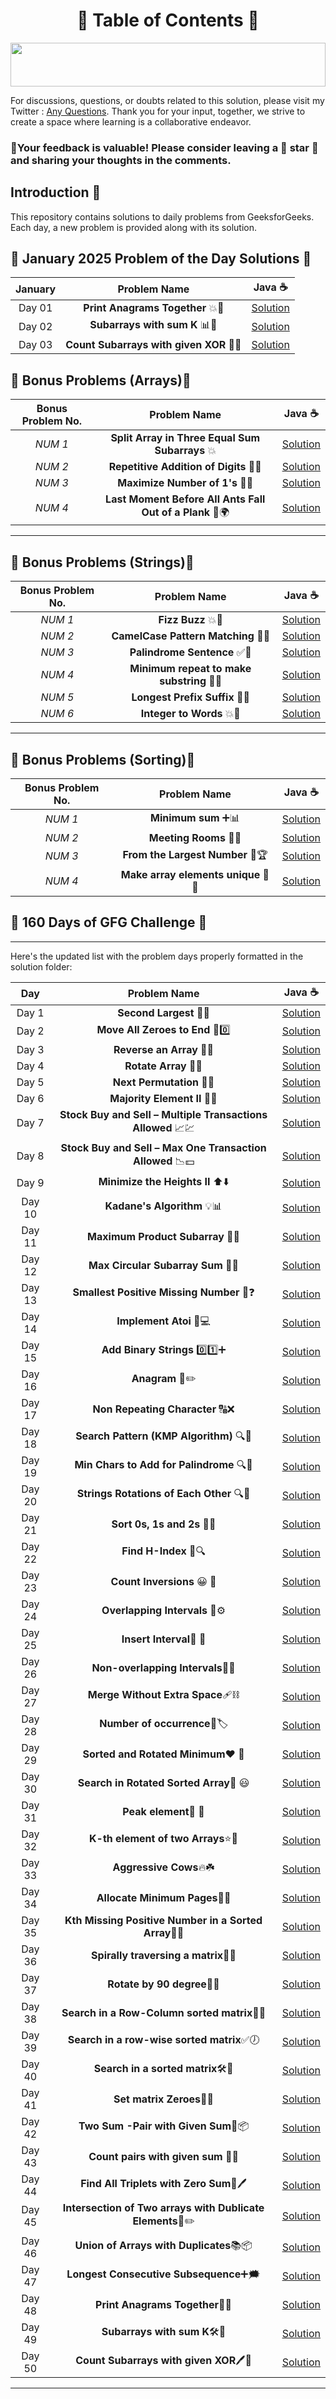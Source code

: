  <h1 align = "center"> 📜 Table of Contents 📜</h1>

<!--Line-->

<img src="https://i.imgur.com/dBaSKWF.gif" height="70" width="100%">

For discussions, questions, or doubts related to this solution, please visit my Twitter : [Any Questions](https://x.com/Sangram87661527?s=08 ). Thank you for your input, together, we strive to create a space where learning is a collaborative endeavor.

### 🔮Your feedback is valuable! Please consider leaving a 🌟 star 🌟 and sharing your thoughts in the comments.

## Introduction 🙂 

This repository contains solutions to daily problems from GeeksforGeeks. Each day, a new problem is provided along with its solution.

## **📅 January 2025 Problem of the Day Solutions 📅**

| **January**  | **Problem Name**                                    |                          **Java** ☕                          |
|:-----------------------:|:--------------------------------------------------:|:-----------------------------------------------------------:|
| Day 01                | **Print Anagrams Together** 💥🔢 |   [Solution](https://github.com/Sangram03/160DaysGFG/blob/main/January-2025/day01Logic.md)   |
| Day 02                | **Subarrays with sum K** 📊🔢 |   [Solution](https://github.com/Sangram03/160DaysGFG/blob/main/January-2025/day02Logic.md)   |
| Day 03                | **Count Subarrays with given XOR** 🔢🌟 |   [Solution](https://github.com/Sangram03/160DaysGFG/blob/main/January-2025/day03Logic.md)   |


## **🎉 Bonus Problems (Arrays)🎁**

| **Bonus Problem No.**  | **Problem Name**                                    | **Java** ☕                                                                                                                          |
|:--------:|:---------------------------------------------------:|:---------------------------------------------------------------------------------------------------------------------------------:|
| _NUM 1_    | **Split Array in Three Equal Sum Subarrays** 💥 | [Solution](https://github.com/Sangram03/160DaysGFG/blob/main/bonus/bonus01Logic.md) |
| _NUM 2_    | **Repetitive Addition of Digits** 🔢🔄 | [Solution](https://github.com/Sangram03/160DaysGFG/blob/main/bonus/bonus02Logic.md) |
| _NUM 3_    | **Maximize Number of 1's** 🔢💡 | [Solution](https://github.com/Sangram03/160DaysGFG/blob/main/bonus/bonus03Logic.md) |
| _NUM 4_    | **Last Moment Before All Ants Fall Out of a Plank** 🐜🌍 | [Solution](https://github.com/Sangram03/160DaysGFG/blob/main/bonus/bonus04Logic.md)


---
## **🎉 Bonus Problems (Strings)🎁**
| **Bonus Problem No.**  | **Problem Name**                                    | **Java** ☕                                                                                                                          |
|:--------:|:---------------------------------------------------:|:---------------------------------------------------------------------------------------------------------------------------------:|
| _NUM 1_    | **Fizz Buzz** 💥🔢 | [Solution](https://github.com/Sangram03/160DaysGFG/blob/main/bonus/bonus05Logic.md) |
| _NUM 2_    | **CamelCase Pattern Matching** 🚀🟰 | [Solution](https://github.com/Sangram03/160DaysGFG/blob/main/bonus/bonus06Logic.md) |
| _NUM 3_    | **Palindrome Sentence** ✅👑 |  [Solution](https://github.com/Bhababhanjan1/160DaysGFG/blob/main/bonus/bonus07Logic.md) |
| _NUM 4_    | **Minimum repeat to make substring** 🚀✅ |  [Solution](https://github.com/Sangram03/160DaysGFG/blob/main/bonus/bonus08Logic.md) |
| _NUM 5_    | **Longest Prefix Suffix** 🔢🟰 |  [Solution](https://github.com/Bhababhanjan1/160DaysGFG/blob/main/bonus/bonus09Logic.md) |
| _NUM 6_    | **Integer to Words** 💥🚀 |  [Solution](https://github.com/Bhababhanjan1/160DaysGFG/blob/main/bonus/bonus10Logic.md) |



---



## **📏 Bonus Problems (Sorting)📐**
| **Bonus Problem No.**  | **Problem Name**                                    | **Java** ☕                                                                                                                          |
|:--------:|:---------------------------------------------------:|:---------------------------------------------------------------------------------------------------------------------------------:|
| _NUM 1_    | **Minimum sum** ➕📊 | [Solution](https://github.com/Sangram03/160DaysGFG/blob/main/bonus/bonus11Logic.md) |
| _NUM 2_    | **Meeting Rooms** 🏢📅 |  [Solution](https://github.com/Sangram03/160DaysGFG/blob/main/bonus/bonus12Logic.md) |
| _NUM 3_    | **From the Largest Number** 🔢🏆 |  [Solution](https://github.com/Bhababhanjan1/160DaysGFG/blob/main/bonus/bonus13Logic.md) |
| _NUM 4_    | **Make array elements unique** 🎲🔧 |  [Solution](https://github.com/Sangram03/160DaysGFG/blob/main/bonus/bonus14Logic.md) |


## **🎉 160 Days of GFG Challenge 🎁**

---

Here's the updated list with the problem days properly formatted in the solution folder:

| **Day**   | **Problem Name**                                            |                               **Java ☕**                               |
|:---------:|:----------------------------------------------------------:|:------------------------------------------------------------------------:|
| Day 1     | **Second Largest** 🔢🏅                                     | [Solution](https://github.com/Sangram03/160DaysGFG/blob/main/160Days/day01Logic.md) |
| Day 2     | **Move All Zeroes to End** 🔄0️⃣                           | [Solution](https://github.com/Sangram03/160DaysGFG/blob/main/160Days/day02Logic.md) |
| Day 3     | **Reverse an Array** 🔄🔁                                    | [Solution](https://github.com/Sangram03/160DaysGFG/blob/main/160Days/day03Logic.md) |
| Day 4     | **Rotate Array** 🔄🔄                                       | [Solution](https://github.com/Sangram03/160DaysGFG/blob/main/160Days/day04Logic.md) |
| Day 5     | **Next Permutation** 🔢🔄                                   | [Solution](https://github.com/Sangram03/160DaysGFG/blob/main/160Days/day05Logic.md) |
| Day 6     | **Majority Element II** 🔢👥                                | [Solution](https://github.com/Sangram03/160DaysGFG/blob/main/160Days/day06Logic.md) |
| Day 7     | **Stock Buy and Sell – Multiple Transactions Allowed** 📈💹  | [Solution](https://github.com/Sangram03/160DaysGFG/blob/main/160Days/day07Logic.md) |
| Day 8     | **Stock Buy and Sell – Max One Transaction Allowed** 📉💵   | [Solution](https://github.com/Sangram03/160DaysGFG/blob/main/160Days/day08Logic.md) |
| Day 9     | **Minimize the Heights II** ⬆️⬇️                           | [Solution](https://github.com/Sangram03/160DaysGFG/blob/main/160Days/day09Logic.md) |
| Day 10    | **Kadane's Algorithm** 💡📊                                 | [Solution](https://github.com/Sangram03/160DaysGFG/blob/main/160Days/day10Logic.md) |
| Day 11    | **Maximum Product Subarray** 🔢💥                            | [Solution](https://github.com/Sangram03/160DaysGFG/blob/main/160Days/day11Logic.md) |
| Day 12    | **Max Circular Subarray Sum** 🔁💯                           | [Solution](https://github.com/Sangram03/160DaysGFG/blob/main/160Days/day12Logic.md) |
| Day 13    | **Smallest Positive Missing Number** 🔢❓                    | [Solution](https://github.com/Sangram03/160DaysGFG/blob/main/160Days/day13Logic.md) |
| Day 14    | **Implement Atoi** 🔢💻                                     | [Solution](https://github.com/Sangram03/160DaysGFG/blob/main/160Days/day14Logic.md) |
| Day 15    | **Add Binary Strings** 0️⃣1️⃣➕                              | [Solution](https://github.com/Sangram03/160DaysGFG/blob/main/160Days/day15Logic.md) |
| Day 16    | **Anagram** 🔄✏️                                          | [Solution](https://github.com/Sangram03/160DaysGFG/blob/main/160Days/day16Logic.md) |
| Day 17    | **Non Repeating Character** 🔠❌                            | [Solution](https://github.com/Sangram03/160DaysGFG/blob/main/160Days/day17Logic.md) |
| Day 18    | **Search Pattern (KMP Algorithm)** 🔍📜                     | [Solution](https://github.com/Sangram03/160DaysGFG/blob/main/160Days/day18Logic.md) |
| Day 19    | **Min Chars to Add for Palindrome** 🔍📕                     | [Solution](https://github.com/Sangram03/160DaysGFG/blob/main/160Days/day19Logic.md) |
| Day 20    | **Strings Rotations of Each Other** 🔍📃                     | [Solution](https://github.com/Sangram03/160DaysGFG/blob/main/160Days/day20Logic.md) |
| Day 21    | **Sort 0s, 1s and 2s** 📃📏                                  | [Solution](https://github.com/Sangram03/160DaysGFG/blob/main/160Days/day21Logic.md) |
| Day 22    | **Find H-Index** 🔏🔍                                   | [Solution](https://github.com/Sangram03/160DaysGFG/blob/main/160Days/day22Logic.md) |
| Day 23    | **Count Inversions** 😀 🧡                                   | [Solution](https://github.com/Sangram03/160DaysGFG/blob/main/160Days/day23Logic.md) |
| Day 24    | **Overlapping Intervals** 🔩⚙️                                   | [Solution](https://github.com/Sangram03/160DaysGFG/blob/main/160Days/day24Logic.md) |
| Day 25    | **Insert Interval**🌸 💎                                   | [Solution](https://github.com/Sangram03/160DaysGFG/blob/main/160Days/day25Logic.md) |
| Day 26    | **Non-overlapping Intervals**📏📐                                   | [Solution](https://github.com/Sangram03/160DaysGFG/blob/main/160Days/day26Logic.md) |
| Day 27    | **Merge Without Extra Space**🩹⛓️                                   | [Solution](https://github.com/Sangram03/160DaysGFG/blob/main/160Days/day27Logic.md) |
| Day 28    | **Number of occurrence**🧾🏷️                                   | [Solution](https://github.com/Sangram03/160DaysGFG/blob/main/160Days/day28Logic.md) |
| Day 29    | **Sorted and Rotated Minimum**❤️ 🌺                                   | [Solution](https://github.com/Sangram03/160DaysGFG/blob/main/160Days/day29Logic.md) |
| Day 30    | **Search in Rotated Sorted Array**🔮 😃                                  | [Solution](https://github.com/Sangram03/160DaysGFG/blob/main/160Days/day30Logic.md) |
| Day 31    | **Peak element**💎 🧡                                  | [Solution](https://github.com/Sangram03/160DaysGFG/blob/main/160Days/day31Logic.md) |
| Day 32    | **K-th element of two Arrays**⭐💫                                | [Solution](https://github.com/Sangram03/160DaysGFG/blob/main/160Days/day32Logic.md) |
| Day 33    | **Aggressive Cows**🔥☘️                                 | [Solution](https://github.com/Sangram03/160DaysGFG/blob/main/160Days/day33Logic.md) |
| Day 34    | **Allocate Minimum Pages**📄📄                                 | [Solution](https://github.com/Sangram03/160DaysGFG/blob/main/160Days/day34Logic.md) |
| Day 35    | **Kth Missing Positive Number in a Sorted Array**📜🔢                                 | [Solution](https://github.com/Sangram03/160DaysGFG/blob/main/160Days/day35Logic.md) |
| Day 36    | **Spirally traversing a matrix**🎯🔢                                 | [Solution](https://github.com/Sangram03/160DaysGFG/blob/main/160Days/day36Logic.md) |
| Day 37    | **Rotate by 90 degree**🏨🏢                                 | [Solution](https://github.com/Sangram03/160DaysGFG/blob/main/160Days/day37Logic.md) |
| Day 38    | **Search in a Row-Column sorted matrix**🎯🔢                                 | [Solution](https://github.com/Sangram03/160DaysGFG/blob/main/160Days/day38Logic.md) |
| Day 39    | **Search in a row-wise sorted matrix**✅🕖                               | [Solution](https://github.com/Sangram03/160DaysGFG/blob/main/160Days/day39Logic.md) |
| Day 40    | **Search in a sorted matrix**🛠️📑                                 | [Solution](https://github.com/Sangram03/160DaysGFG/blob/main/160Days/day40Logic.md) |
| Day 41    | **Set matrix Zeroes**📄📨                                | [Solution](https://github.com/Sangram03/160DaysGFG/blob/main/160Days/day41Logic.md) |
| Day 42    | **Two Sum -Pair with Given Sum**🏅📦                                 | [Solution](https://github.com/Sangram03/160DaysGFG/blob/main/160Days/day42Logic.md) |
| Day 43    | **Count pairs with given sum**  🔢🧮                             | [Solution](https://github.com/Sangram03/160DaysGFG/blob/main/160Days/day43Logic.md) |
| Day 44    | **Find All Triplets with Zero Sum**📝🖊️                                 | [Solution](https://github.com/Sangram03/160DaysGFG/blob/main/160Days/day44Logic.md) |
| Day 45    | **Intersection of Two arrays with Dublicate Elements**📕✏️                                | [Solution](https://github.com/Sangram03/160DaysGFG/blob/main/160Days/day45Logic.md) |
| Day 46    | **Union of Arrays with Duplicates**📚📦                                | [Solution](https://github.com/Sangram03/160DaysGFG/blob/main/160Days/day46Logic.md) |
| Day 47    | **Longest Consecutive Subsequence**➕🗯️                                | [Solution](https://github.com/Sangram03/160DaysGFG/blob/main/160Days/day47Logic.md) |
| Day 48    | **Print Anagrams Together**🧩🎯                                 | [Solution](https://github.com/Sangram03/160DaysGFG/blob/main/160Days/day48Logic.md) |
| Day 49    | **Subarrays with sum K**🛠️📑                                 | [Solution](https://github.com/Sangram03/160DaysGFG/blob/main/160Days/day49Logic.md) |
| Day 50    | **Count Subarrays with given XOR**🖊️📝                                 | [Solution](https://github.com/Sangram03/160DaysGFG/blob/main/160Days/day50Logic.md) |


---





